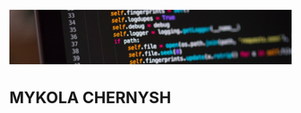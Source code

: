 [![Header](https://github.com/qaMykolaChernysh/Mykola_Chernysh/blob/main/CHp.jpg)]()
# MYKOLA CHERNYSH
